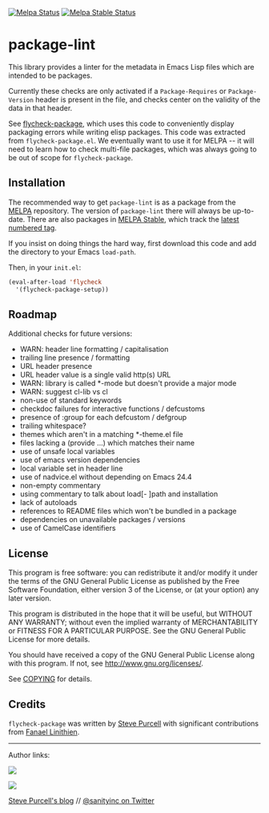 [![Melpa Status](http://melpa.org/packages/package-lint-badge.svg)](http://melpa.org/#/package-lint)
[![Melpa Stable Status](http://stable.melpa.org/packages/package-lint-badge.svg)](http://stable.melpa.org/#/package-lint)

package-lint
============

This library provides a linter for the metadata in Emacs Lisp files
which are intended to be packages.

Currently these checks are only activated if a `Package-Requires` or
`Package-Version` header is present in the file, and checks center on
the validity of the data in that header.

See [flycheck-package](https://github.com/purcell/flycheck-package),
which uses this code to conveniently display packaging errors while
writing elisp packages. This code was extracted from
`flycheck-package.el`. We eventually want to use it for MELPA -- it
will need to learn how to check multi-file packages, which was always
going to be out of scope for `flycheck-package`.


Installation
------------

The recommended way to get
`package-lint` is as a package from the [MELPA][melpa]
repository. The version of `package-lint` there will always be
up-to-date. There are also packages in [MELPA Stable][melpa-stable], which
track the [latest numbered tag][tags].

If you insist on doing things the hard way, first download this code
and add the directory to your Emacs `load-path`.

Then, in your `init.el`:

```lisp
(eval-after-load 'flycheck
  '(flycheck-package-setup))
```

Roadmap
-------

Additional checks for future versions:

- WARN: header line formatting / capitalisation
- trailing line presence / formatting
- URL header presence
- URL header value is a single valid http(s) URL
- WARN: library is called *-mode but doesn't provide a major mode
- WARN: suggest cl-lib vs cl
- non-use of standard keywords
- checkdoc failures for interactive functions / defcustoms
- presence of :group for each defcustom / defgroup
- trailing whitespace?
- themes which aren't in a matching *-theme.el file
- files lacking a (provide ...) which matches their name
- use of unsafe local variables
- use of emacs version dependencies
- local variable set in header line
- use of nadvice.el without depending on Emacs 24.4
- non-empty commentary
- using commentary to talk about load[- ]path and installation
- lack of autoloads
- references to README files which won't be bundled in a package
- dependencies on unavailable packages / versions
- use of CamelCase identifiers

License
-------

This program is free software: you can redistribute it and/or modify it under
the terms of the GNU General Public License as published by the Free Software
Foundation, either version 3 of the License, or (at your option) any later
version.

This program is distributed in the hope that it will be useful, but WITHOUT ANY
WARRANTY; without even the implied warranty of MERCHANTABILITY or FITNESS FOR A
PARTICULAR PURPOSE.  See the GNU General Public License for more details.

You should have received a copy of the GNU General Public License along with
this program.  If not, see http://www.gnu.org/licenses/.

See
[COPYING](https://github.com/purcell/flycheck-package/blob/master/COPYING)
for details.

Credits
-------

`flycheck-package` was written by
[Steve Purcell](https://github.com/purcell) with significant
contributions from [Fanael Linithien](https://github.com/Fanael).

<hr>

Author links:

[![](http://api.coderwall.com/purcell/endorsecount.png)](http://coderwall.com/purcell)

[![](http://www.linkedin.com/img/webpromo/btn_liprofile_blue_80x15.png)](http://uk.linkedin.com/in/stevepurcell)

[Steve Purcell's blog](http://www.sanityinc.com/) // [@sanityinc on Twitter](https://twitter.com/sanityinc)

[flycheck]: https://github.com/flycheck/flycheck
[tags]: https://github.com/purcell/flycheck-package/tags
[ledger]: https://ledger-cli.org/
[melpa-stable]: http://stable.melpa.org
[melpa]: http://melpa.org
